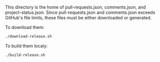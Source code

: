 This directory is the home of pull-requests.json, comments.json, and project-status.json. Since pull-requests.json and comments.json exceeds GitHub's file limits, these files must be either downloaded or generated.

To download them:

```sh
./download-release.sh
```

To build them localy:

```sh
./build-release.sh
```
